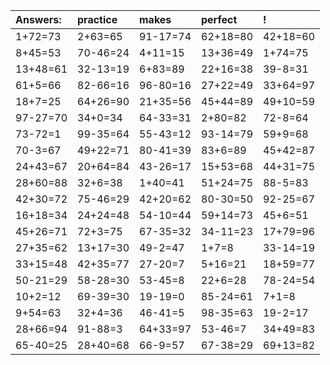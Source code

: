 | Answers: | practice | makes | perfect | ! |
| :--- | :--- | :--- | :--- | :--- |
| 1+72=73 | 2+63=65 | 91-17=74 | 62+18=80 | 42+18=60 | 
| 8+45=53 | 70-46=24 | 4+11=15 | 13+36=49 | 1+74=75 | 
| 13+48=61 | 32-13=19 | 6+83=89 | 22+16=38 | 39-8=31 | 
| 61+5=66 | 82-66=16 | 96-80=16 | 27+22=49 | 33+64=97 | 
| 18+7=25 | 64+26=90 | 21+35=56 | 45+44=89 | 49+10=59 | 
| 97-27=70 | 34+0=34 | 64-33=31 | 2+80=82 | 72-8=64 | 
| 73-72=1 | 99-35=64 | 55-43=12 | 93-14=79 | 59+9=68 | 
| 70-3=67 | 49+22=71 | 80-41=39 | 83+6=89 | 45+42=87 | 
| 24+43=67 | 20+64=84 | 43-26=17 | 15+53=68 | 44+31=75 | 
| 28+60=88 | 32+6=38 | 1+40=41 | 51+24=75 | 88-5=83 | 
| 42+30=72 | 75-46=29 | 42+20=62 | 80-30=50 | 92-25=67 | 
| 16+18=34 | 24+24=48 | 54-10=44 | 59+14=73 | 45+6=51 | 
| 45+26=71 | 72+3=75 | 67-35=32 | 34-11=23 | 17+79=96 | 
| 27+35=62 | 13+17=30 | 49-2=47 | 1+7=8 | 33-14=19 | 
| 33+15=48 | 42+35=77 | 27-20=7 | 5+16=21 | 18+59=77 | 
| 50-21=29 | 58-28=30 | 53-45=8 | 22+6=28 | 78-24=54 | 
| 10+2=12 | 69-39=30 | 19-19=0 | 85-24=61 | 7+1=8 | 
| 9+54=63 | 32+4=36 | 46-41=5 | 98-35=63 | 19-2=17 | 
| 28+66=94 | 91-88=3 | 64+33=97 | 53-46=7 | 34+49=83 | 
| 65-40=25 | 28+40=68 | 66-9=57 | 67-38=29 | 69+13=82 | 
